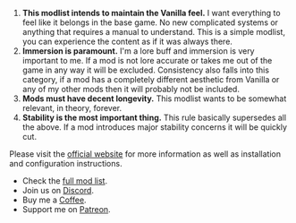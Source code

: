 1. **This modlist intends to maintain the Vanilla feel.** I want everything to feel like it belongs in the base game. No new complicated systems or anything that requires a manual to understand. This is a simple modlist, you can experience the content as if it was always there.
2. **Immersion is paramount.** I'm a lore buff and immersion is very important to me. If a mod is not lore accurate or takes me out of the game in any way it will be excluded. Consistency also falls into this category, if a mod has a completely different aesthetic from Vanilla or any of my other mods then it will probably not be included.  
3. **Mods must have decent longevity.** This modlist wants to be somewhat relevant, in theory, forever.  
4. **Stability is the most important thing.** This rule basically supersedes all the above. If a mod introduces major stability concerns it will be quickly cut.

Please visit the [official website](https://keizaal.github.io/Keizaal/) for more information as well as installation and configuration instructions.

  - Check the [full mod list](https://loadorderlibrary.com/lists/keizaal).
  - Join us on [Discord](https://discord.gg/eYZJFP8).
  - Buy me a [Coffee](https://ko-fi.com/tatetaylor).
  - Support me on [Patreon](https://www.patreon.com/user?u=16914107).

